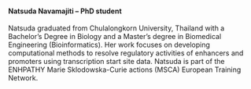 #### Natsuda Navamajiti – PhD student

<div class="social-profile">
<div class="contact-icons">
<a href="mailto:natsuda@bio.ku.dk" title="email"><i class="fa-solid fa-envelope"></i></a>
<a href="https://scholar.google.com/citations?hl=en&user=qR0GnMgAAAAJ" title="Google Scholar"><i class="ai ai-google-scholar"></i></a>
<a href="https://www.linkedin.com/in/natsuda-navamajiti" title="LinkedIn"><i class="fa-brands fa-linkedin"></i></a>
</div>
</div>

Natsuda graduated from Chulalongkorn University, Thailand with a Bachelor’s Degree in Biology and a Master’s degree in Biomedical Engineering (Bioinformatics). Her work focuses on developing computational methods to resolve regulatory activities of enhancers and promoters using transcription start site data. Natsuda is part of the ENHPATHY Marie Sklodowska-Curie actions (MSCA) European Training Network.
